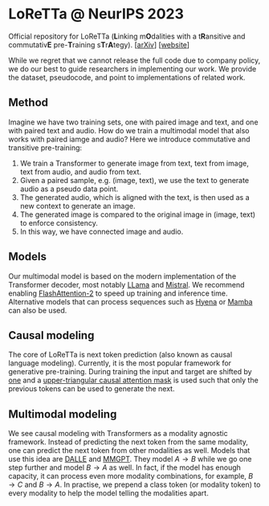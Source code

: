 # LoReTTa @ NeurIPS 2023
Official repository for LoReTTa ($`\textbf{L}`$inking m$`\textbf{O}`$dalities with a t$`\textbf{R}`$ansitive and commutativ$`\textbf{E}`$ pre-$`\textbf{T}`$raining s$`\textbf{T}`$r$`\textbf{A}`$tegy). [[arXiv](https://arxiv.org/abs/2305.14243)] [[website](https://nips.cc/virtual/2023/poster/70522)]


While we regret that we cannot release the full code due to company policy, we do our best to guide researchers in implementing our work. We provide the dataset, pseudocode, and point to implementations of related work. 

## Method

Imagine we have two training sets, one with paired image and text, and one with paired text and audio. How do we train a multimodal model that also works with paired iamge and audio? Here we introduce commutative and transitive pre-training: 

1. We train a Transformer to generate image from text, text from image, text from audio, and audio from text.
2. Given a paired sample, e.g. (image, text), we use the text to generate audio as a pseudo data point.
3. The generated audio, which is aligned with the text, is then used as a new context to generate an image.
4. The generated image is compared to the original image in (image, text) to enforce consistency.
5. In this way, we have connected image and audio.

## Models

Our multimodal model is based on the modern implementation of the Transformer decoder, most notably [LLama](https://github.com/facebookresearch/llama/blob/main/llama/model.py) and [Mistral](https://github.com/mistralai/mistral-src/blob/main/mistral/model.py). We recommend enabling [FlashAttention-2](https://github.com/Dao-AILab/flash-attention) to speed up training and inference time. Alternative models that can process sequences such as [Hyena](https://github.com/HazyResearch/flash-fft-conv) or [Mamba](https://github.com/state-spaces/mamba) can also be used.

## Causal modeling

The core of LoReTTa is next token prediction (also known as causal language modeling). Currently, it is the most popular framework for generative pre-training. During training the input and target are shifted by [one](https://github.com/jzhang38/TinyLlama/blob/bf122247c486b6b897050e98cbb7bedae8eeba73/pretrain/tinyllama.py#L165) and a [upper-triangular causal attention mask](https://github.com/karpathy/minGPT/blob/37baab71b9abea1b76ab957409a1cc2fbfba8a26/mingpt/model.py#L63) is used such that only the previous tokens can be used to generate the next.

## Multimodal modeling

We see causal modeling with Transformers as a modality agnostic framework. Instead of predicting the next token from the same modality, one can predict the next token from other modalities as well. Models that use this idea are [DALLE](https://github.com/lucidrains/DALLE-pytorch/blob/58c1e1a4fef10725a79bd45cdb5581c03e3e59e7/dalle_pytorch/dalle_pytorch.py#L576) and [MMGPT](https://github.com/mugen-org/MUGEN_baseline/blob/eb0c35b82a1cc3058bbe364f59a423294fb59e20/lib/models/gpt/gpt.py#L109). They model $`A \rightarrow B`$ while we go one step further and model $`B \rightarrow A`$ as well. In fact, if the model has enough capacity, it can process even more modality combinations, for example, $`B \rightarrow C`$ and $`B \rightarrow A`$. In practise, we prepend a class token (or modality token) to every modality to help the model telling the modalities apart.
